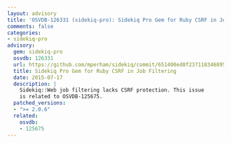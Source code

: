 ```yaml
---
layout: advisory
title: 'OSVDB-126331 (sidekiq-pro): Sidekiq Pro Gem for Ruby CSRF in Job Filtering'
comments: false
categories:
- sidekiq-pro
advisory:
  gem: sidekiq-pro
  osvdb: 126331
  url: https://github.com/mperham/sidekiq/commit/651400ed8f237118346895c99dc28ca94f3169d3
  title: Sidekiq Pro Gem for Ruby CSRF in Job Filtering
  date: 2015-07-17
  description: |
    Sidekiq::Web job filtering lacks CSRF protection. This issue
    is related to OSVDB-125675.
  patched_versions:
  - ">= 2.0.6"
  related:
    osvdb:
    - 125675
---
```

